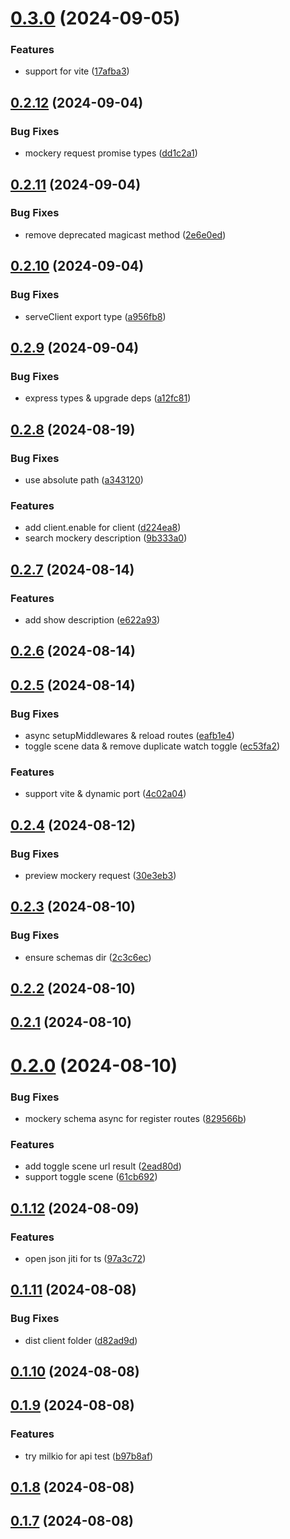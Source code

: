 # [0.3.0](https://github.com/YunYouJun/unplugin-mockery/compare/v0.2.12...v0.3.0) (2024-09-05)


### Features

* support for vite ([17afba3](https://github.com/YunYouJun/unplugin-mockery/commit/17afba34f755b262250883cd636469306dfa426a))



## [0.2.12](https://github.com/YunYouJun/unplugin-mockery/compare/v0.2.11...v0.2.12) (2024-09-04)


### Bug Fixes

* mockery request promise types ([dd1c2a1](https://github.com/YunYouJun/unplugin-mockery/commit/dd1c2a1a98f32887f2b93e982b36cb5505bab093))



## [0.2.11](https://github.com/YunYouJun/unplugin-mockery/compare/v0.2.10...v0.2.11) (2024-09-04)


### Bug Fixes

* remove deprecated magicast method ([2e6e0ed](https://github.com/YunYouJun/unplugin-mockery/commit/2e6e0ed40fa31682d85356de2cd9347d4f520e4e))



## [0.2.10](https://github.com/YunYouJun/unplugin-mockery/compare/v0.2.9...v0.2.10) (2024-09-04)


### Bug Fixes

* serveClient export type ([a956fb8](https://github.com/YunYouJun/unplugin-mockery/commit/a956fb8fc19d2aa9186d001952f435f878ba50a9))



## [0.2.9](https://github.com/YunYouJun/unplugin-mockery/compare/v0.2.8...v0.2.9) (2024-09-04)


### Bug Fixes

* express types & upgrade deps ([a12fc81](https://github.com/YunYouJun/unplugin-mockery/commit/a12fc81ce3cc46bfb58705dbef2d8b8249ad137a))



## [0.2.8](https://github.com/YunYouJun/unplugin-mockery/compare/v0.2.7...v0.2.8) (2024-08-19)


### Bug Fixes

* use absolute path ([a343120](https://github.com/YunYouJun/unplugin-mockery/commit/a343120e7ebf98e705dc53dc6ae41bc4c2247f56))


### Features

* add client.enable for client ([d224ea8](https://github.com/YunYouJun/unplugin-mockery/commit/d224ea8b936e1ff31558c3a5ccf7b6a7727bbb54))
* search mockery description ([9b333a0](https://github.com/YunYouJun/unplugin-mockery/commit/9b333a0b4c437f9ab299102a6a02f712df57372a))



## [0.2.7](https://github.com/YunYouJun/unplugin-mockery/compare/v0.2.6...v0.2.7) (2024-08-14)


### Features

* add show description ([e622a93](https://github.com/YunYouJun/unplugin-mockery/commit/e622a93caa296d2cc10faa41881e05902bfbf503))



## [0.2.6](https://github.com/YunYouJun/unplugin-mockery/compare/v0.2.5...v0.2.6) (2024-08-14)



## [0.2.5](https://github.com/YunYouJun/unplugin-mockery/compare/v0.2.4...v0.2.5) (2024-08-14)


### Bug Fixes

* async setupMiddlewares & reload routes ([eafb1e4](https://github.com/YunYouJun/unplugin-mockery/commit/eafb1e479aa8527eb379200f1be580c2041890a8))
* toggle scene data & remove duplicate watch toggle ([ec53fa2](https://github.com/YunYouJun/unplugin-mockery/commit/ec53fa289240d889bef569737e4b3acb61419de9))


### Features

* support vite & dynamic port ([4c02a04](https://github.com/YunYouJun/unplugin-mockery/commit/4c02a041e1e073e9a7b6af651bc887012b5f9d8c))



## [0.2.4](https://github.com/YunYouJun/unplugin-mockery/compare/v0.2.3...v0.2.4) (2024-08-12)


### Bug Fixes

* preview mockery request ([30e3eb3](https://github.com/YunYouJun/unplugin-mockery/commit/30e3eb348180ce4b70caf7c0fb77e2c4ff0ab1ae))



## [0.2.3](https://github.com/YunYouJun/unplugin-mockery/compare/v0.2.2...v0.2.3) (2024-08-10)


### Bug Fixes

* ensure schemas dir ([2c3c6ec](https://github.com/YunYouJun/unplugin-mockery/commit/2c3c6ec12332c5c04af384918e43de1857a39df9))



## [0.2.2](https://github.com/YunYouJun/unplugin-mockery/compare/v0.2.1...v0.2.2) (2024-08-10)



## [0.2.1](https://github.com/YunYouJun/unplugin-mockery/compare/v0.2.0...v0.2.1) (2024-08-10)



# [0.2.0](https://github.com/YunYouJun/unplugin-mockery/compare/v0.1.12...v0.2.0) (2024-08-10)


### Bug Fixes

* mockery schema async for register routes ([829566b](https://github.com/YunYouJun/unplugin-mockery/commit/829566b41b251993132e52216c07c5e15852ad74))


### Features

* add toggle scene url result ([2ead80d](https://github.com/YunYouJun/unplugin-mockery/commit/2ead80db25117274921e9aa4ca18a56bbf1c9d0e))
* support toggle scene ([61cb692](https://github.com/YunYouJun/unplugin-mockery/commit/61cb6924e1532e66fbc19499143de2ea2e78765e))



## [0.1.12](https://github.com/YunYouJun/unplugin-mockery/compare/v0.1.11...v0.1.12) (2024-08-09)


### Features

* open json jiti for ts ([97a3c72](https://github.com/YunYouJun/unplugin-mockery/commit/97a3c7219b16c397fa79a5855a83fc690d010933))



## [0.1.11](https://github.com/YunYouJun/unplugin-mockery/compare/v0.1.10...v0.1.11) (2024-08-08)


### Bug Fixes

* dist client folder ([d82ad9d](https://github.com/YunYouJun/unplugin-mockery/commit/d82ad9d30b161c2c819688f82766ad7d0a4c3aa1))



## [0.1.10](https://github.com/YunYouJun/unplugin-mockery/compare/v0.1.9...v0.1.10) (2024-08-08)



## [0.1.9](https://github.com/YunYouJun/unplugin-mockery/compare/v0.1.8...v0.1.9) (2024-08-08)


### Features

* try milkio for api test ([b97b8af](https://github.com/YunYouJun/unplugin-mockery/commit/b97b8af063d6de71096244cbaf3fbac1c7bfd5b9))



## [0.1.8](https://github.com/YunYouJun/unplugin-mockery/compare/v0.1.7...v0.1.8) (2024-08-08)



## [0.1.7](https://github.com/YunYouJun/unplugin-mockery/compare/v0.1.6...v0.1.7) (2024-08-08)



